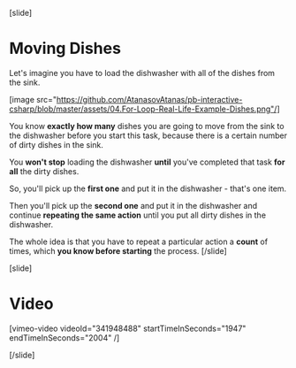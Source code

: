 [slide]
# Moving Dishes
Let's imagine you have to load the dishwasher with all of the dishes from the sink.

[image src="https://github.com/AtanasovAtanas/pb-interactive-csharp/blob/master/assets/04.For-Loop-Real-Life-Example-Dishes.png"/]

You know **exactly how many** dishes you are going to move from the sink to the dishwasher before you start this task, because there is a certain number of dirty dishes in the sink.

You **won't stop** loading the dishwasher **until** you've completed that task **for all** the dirty dishes.

So, you'll pick up the **first one** and put it in the dishwasher - that's one item.

Then you'll pick up the **second one** and put it in the dishwasher and continue **repeating the same action** until you put all dirty dishes in the dishwasher.

The whole idea is that you have to repeat a particular action a **count** of times, which **you know before starting** the process.
[/slide]

[slide]
# Video

[vimeo-video videoId="341948488" startTimeInSeconds="1947" endTimeInSeconds="2004" /]

[/slide]